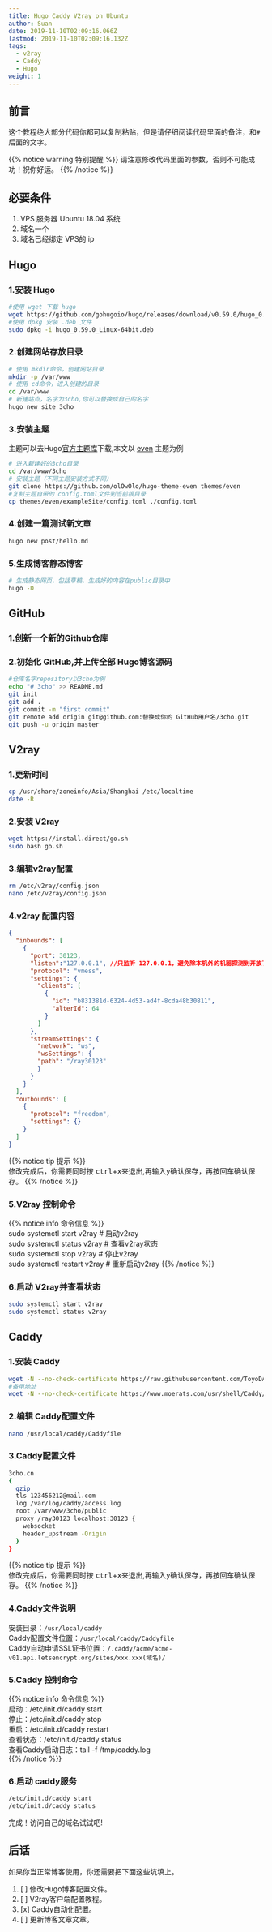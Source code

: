 ```yaml
---
title: Hugo Caddy V2ray on Ubuntu
author: Suan
date: 2019-11-10T02:09:16.066Z
lastmod: 2019-11-10T02:09:16.132Z
tags:
  - v2ray
  - Caddy
  - Hugo
weight: 1
---
```

## 前言

这个教程绝大部分代码你都可以复制粘贴，但是请仔细阅读代码里面的备注，和`#`后面的文字。    

{{% notice warning 特别提醒 %}}
请注意修改代码里面的参数，否则不可能成功！祝你好运。
{{% /notice %}}

## 必要条件

1. VPS 服务器 Ubuntu 18.04 系统
2. 域名一个
3. 域名已经绑定 VPS的 ip

## Hugo

### 1.安装 Hugo

```bash
#使用 wget 下载 hugo
wget https://github.com/gohugoio/hugo/releases/download/v0.59.0/hugo_0.59.0_Linux-64bit.deb
#使用 dpkg 安装 .deb 文件
sudo dpkg -i hugo_0.59.0_Linux-64bit.deb
```

### 2.创建网站存放目录

```bash
# 使用 mkdir命令，创建网站目录
mkdir -p /var/www
# 使用 cd命令，进入创建的目录
cd /var/www
# 新建站点，名字为3cho,你可以替换成自己的名字
hugo new site 3cho
```

### 3.安装主题
主题可以去Hugo[官方主题库](https://themes.gohugo.io/)下载,本文以 [even](https://github.com/olOwOlo/hugo-theme-even) 主题为例

```bash
# 进入新建好的3cho目录
cd /var/www/3cho
# 安装主题（不同主题安装方式不同）
git clone https://github.com/olOwOlo/hugo-theme-even themes/even
#复制主题自带的 config.toml文件到当前根目录
cp themes/even/exampleSite/config.toml ./config.toml
```

### 4.创建一篇测试新文章

```bash
hugo new post/hello.md
```

### 5.生成博客静态博客

```bash
# 生成静态网页，包括草稿，生成好的内容在public目录中
hugo -D
```

## GitHub

### 1.创新一个新的Github仓库
### 2.初始化 GitHub,并上传全部 Hugo博客源码

```bash
#仓库名字repository以3cho为例
echo "# 3cho" >> README.md
git init
git add .
git commit -m "first commit"
git remote add origin git@github.com:替换成你的 GitHub用户名/3cho.git
git push -u origin master
```

## V2ray

### 1.更新时间

```bash
cp /usr/share/zoneinfo/Asia/Shanghai /etc/localtime
date -R
```

### 2.安装 V2ray

```bash
wget https://install.direct/go.sh
sudo bash go.sh
```

### 3.编辑v2ray配置

```bash
rm /etc/v2ray/config.json
nano /etc/v2ray/config.json
```

### 4.v2ray 配置内容

```json
{
  "inbounds": [
    {
      "port": 30123,
      "listen":"127.0.0.1", //只监听 127.0.0.1，避免除本机外的机器探测到开放了 30123 端口
      "protocol": "vmess",
      "settings": {
        "clients": [
          {
            "id": "b831381d-6324-4d53-ad4f-8cda48b30811",
            "alterId": 64
          }
        ]
      },
      "streamSettings": {
        "network": "ws",
        "wsSettings": {
        "path": "/ray30123"
        }
      }
    }
  ],
  "outbounds": [
    {
      "protocol": "freedom",
      "settings": {}
    }
  ]
}
```

{{% notice tip 提示 %}}  
修改完成后，你需要同时按 <kbd>ctrl</kbd>+<kbd>x</kbd>来退出,再输入<kbd>y</kbd>确认保存，再按<kbd>回车</kbd>确认保存。
{{% /notice %}}

### 5.V2ray 控制命令

{{% notice info 命令信息 %}}  
sudo systemctl start v2ray     # 启动v2ray  
sudo systemctl status v2ray    # 查看v2ray状态  
sudo systemctl stop v2ray      # 停止v2ray  
sudo systemctl restart v2ray   # 重新启动v2ray
{{% /notice %}}

### 6.启动 V2ray并查看状态

```bash
sudo systemctl start v2ray    
sudo systemctl status v2ray
```

## Caddy

### 1.安装 Caddy

```bash
wget -N --no-check-certificate https://raw.githubusercontent.com/ToyoDAdoubiBackup/doubi/master/caddy_install.sh && chmod +x caddy_install.sh && bash caddy_install.sh
#备用地址
wget -N --no-check-certificate https://www.moerats.com/usr/shell/Caddy/caddy_install.sh && chmod +x caddy_install.sh && bash caddy_install.sh
```
### 2.编辑 Caddy配置文件

```bash
nano /usr/local/caddy/Caddyfile
```

### 3.Caddy配置文件

```bash
3cho.cn
{
  gzip
  tls 123456212@mail.com
  log /var/log/caddy/access.log
  root /var/www/3cho/public
  proxy /ray30123 localhost:30123 {
    websocket
    header_upstream -Origin
  }
}
```

{{% notice tip 提示 %}}  
修改完成后，你需要同时按 <kbd>ctrl</kbd>+<kbd>x</kbd>来退出,再输入<kbd>y</kbd>确认保存，再按<kbd>回车</kbd>确认保存。
{{% /notice %}}

### 4.Caddy文件说明
 
安装目录：`/usr/local/caddy`  
Caddy配置文件位置：`/usr/local/caddy/Caddyfile`  
Caddy自动申请SSL证书位置：`/.caddy/acme/acme-v01.api.letsencrypt.org/sites/xxx.xxx(域名)/`


### 5.Caddy 控制命令
{{% notice info 命令信息 %}}  
启动：/etc/init.d/caddy start  
停止：/etc/init.d/caddy stop  
重启：/etc/init.d/caddy restart  
查看状态：/etc/init.d/caddy status  
查看Caddy启动日志：tail -f /tmp/caddy.log  
{{% /notice %}}

### 6.启动 caddy服务

```bash
/etc/init.d/caddy start
/etc/init.d/caddy status
```
完成！访问自己的域名试试吧!  

## 后话

如果你当正常博客使用，你还需要把下面这些坑填上。    

1. [ ] 修改Hugo博客配置文件。  
2. [ ] V2ray客户端配置教程。  
3. [x] Caddy自动化配置。
4. [ ] 更新博客文章文章。
